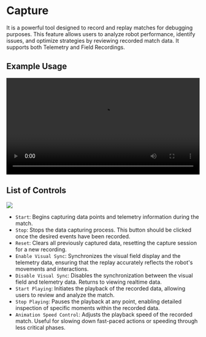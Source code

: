 # Capture

It is a powerful tool designed to record and replay matches for debugging purposes. This feature allows users to analyze robot performance, identify issues, and optimize strategies by reviewing recorded match data. It supports both Telemetry and Field Recordings.

## Example Usage
<video width="100%" autoplay loop>
  <source src="/docs/capture_example.mp4" type="video/mp4">
  Your browser does not support the video tag.
</video>

## List of Controls
<img src="/docs/capture.png">

- `Start`: Begins capturing data points and telemetry information during the match.
- `Stop`: Stops the data capturing process. This button should be clicked once the desired events have been recorded.
- `Reset`: Clears all previously captured data, resetting the capture session for a new recording.
- `Enable Visual Sync`: Synchronizes the visual field display and the telemetry data, ensuring that the replay accurately reflects the robot's movements and interactions.
- `Disable Visual Sync`: Disables the synchronization between the visual field and telemetry data. Returns to viewing realtime data.
- `Start Playing`: Initiates the playback of the recorded data, allowing users to review and analyze the match.
- `Stop Playing`: Pauses the playback at any point, enabling detailed inspection of specific moments within the recorded data.     
- `Animation Speed Control`: Adjusts the playback speed of the recorded match. Useful for slowing down fast-paced actions or speeding through less critical phases.
